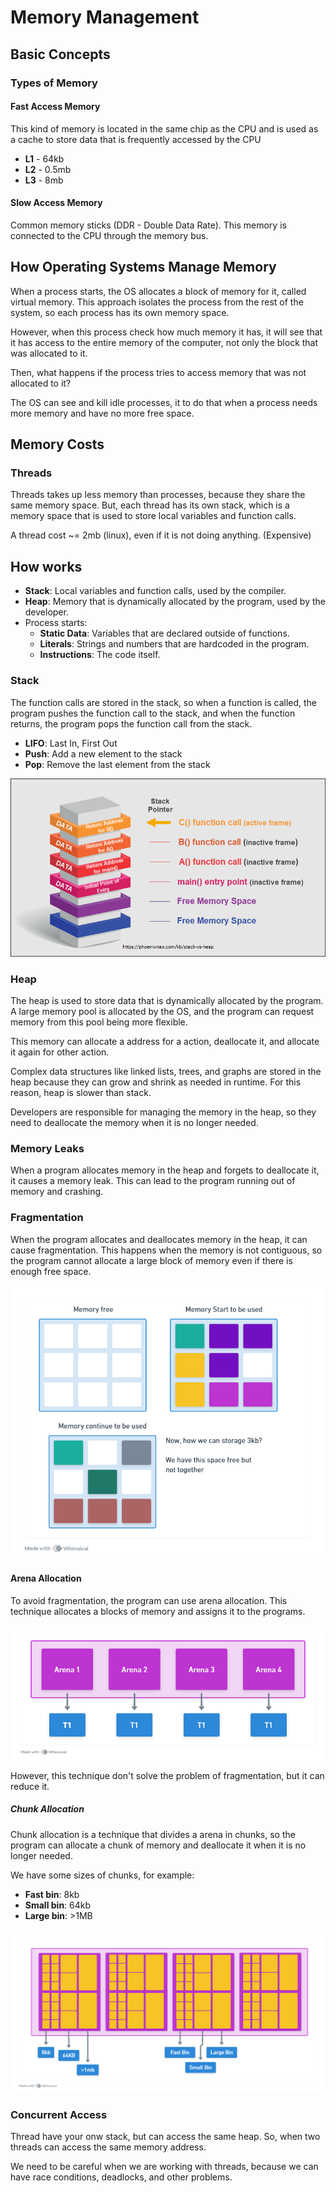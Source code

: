 # Memory Management

## Basic Concepts

### Types of Memory

#### **Fast Access Memory**

This kind of memory is located in the same chip as the CPU and is used as a cache to store data that is frequently accessed by the CPU

- **L1** - 64kb
- **L2** - 0.5mb
- **L3** - 8mb

#### **Slow Access Memory**

Common memory sticks (DDR - Double Data Rate). This memory is connected to the CPU through the memory bus.

## How Operating Systems Manage Memory

When a process starts, the OS allocates a block of memory for it, called virtual memory. This approach isolates the process from the rest of the system, so each process has its own memory space.

However, when this process check how much memory it has, it will see that it has access to the entire memory of the computer, not only the block that was allocated to it.

Then, what happens if the process tries to access memory that was not allocated to it?

The OS can see and kill idle processes, it to do that when a process needs more memory and have no more free space.

## Memory Costs

### Threads

Threads takes up less memory than processes, because they share the same memory space. But, each thread has its own stack, which is a memory space that is used to store local variables and function calls.

A thread cost ~= 2mb (linux), even if it is not doing anything. (Expensive)

## How works

- **Stack**: Local variables and function calls, used by the compiler.
- **Heap**: Memory that is dynamically allocated by the program, used by the developer.
- Process starts:
  - **Static Data**: Variables that are declared outside of functions.
  - **Literals**: Strings and numbers that are hardcoded in the program.
  - **Instructions**: The code itself.

### Stack

The function calls are stored in the stack, so when a function is called, the program pushes the function call to the stack, and when the function returns, the program pops the function call from the stack.

- **LIFO**: Last In, First Out
- **Push**: Add a new element to the stack
- **Pop**: Remove the last element from the stack

![stack](img/stack.png)

### Heap

The heap is used to store data that is dynamically allocated by the program. A large memory pool is allocated by the OS, and the program can request memory from this pool being more flexible.

This memory can allocate a address for a action, deallocate it, and allocate it again for other action.

Complex data structures like linked lists, trees, and graphs are stored in the heap because they can grow and shrink as needed in runtime. For this reason, heap is slower than stack.

Developers are responsible for managing the memory in the heap, so they need to deallocate the memory when it is no longer needed.

### Memory Leaks

When a program allocates memory in the heap and forgets to deallocate it, it causes a memory leak. This can lead to the program running out of memory and crashing.

### Fragmentation

When the program allocates and deallocates memory in the heap, it can cause fragmentation. This happens when the memory is not contiguous, so the program cannot allocate a large block of memory even if there is enough free space.

![Fragmentation](img/fragmentation.png)

#### Arena Allocation

To avoid fragmentation, the program can use arena allocation. This technique allocates a blocks of memory and assigns it to the programs.

![arena](img/arena.png)

However, this technique don't solve the problem of fragmentation, but it can reduce it.

##### Chunk Allocation

Chunk allocation is a technique that divides a arena in chunks, so the program can allocate a chunk of memory and deallocate it when it is no longer needed.

We have some sizes of chunks, for example:

- **Fast bin**: 8kb
- **Small bin**: 64kb
- **Large bin**: >1MB

![chunk](img/chunk.png)

### Concurrent Access

Thread have your onw stack, but can access the same heap. So, when two threads can access the same memory address.

We need to be careful when we are working with threads, because we can have race conditions, deadlocks, and other problems.
